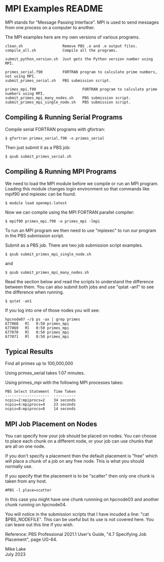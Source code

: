 # MPI Examples README

MPI stands for "Message Passing Interface". MPI is used to send messages from
one process on a computer to another.

The MPI examples here are my own versions of various programs.

    clean.sh                  Remove PBS .o and .e output files.
    compile_all.sh            Compile all the programs.

    submit_python_version.sh  Just gets the Python version number using MPI.

    primes_serial.f90         FORTRAN program to calculate prime numbers, not using MPI.
    submit_primes_serial.sh   PBS submission script.

    primes_mpi.f90                     FORTRAN program to calculate prime numbers using MPI.
    submit_primes_mpi_many_nodes.sh    PBS submission script.
    submit_primes_mpi_single_node.sh   PBS submission script.

## Compiling & Running Serial Programs

Compile serial FORTRAN programs with gfortran:

    $ gfortran primes_serial.f90 -o primes_serial

Then just submit it as a PBS job:

    $ qsub submit_primes_serial.sh

## Compiling & Running MPI Programs

We need to load the MPI module before we compile or run an MPI program.
Loading this module changes login environment so that commands like 
mpif90 and mpiexec can be found.

    $ module load openmpi-latest

Now we can compile using the MPI FORTRAN parallel compiler:

    $ mpif90 primes_mpi.f90 -o primes_mpi -lmpi

To run an MPI program we then need to use "mpiexec" to run our program 
in the PBS submission script. 

Submit as a PBS job. There are two job submission script examples.

    $ qsub submit_primes_mpi_single_node.sh

and
 
    $ qsub submit_primes_mpi_many_nodes.sh

Read the section below and read the scripts to understand the difference between them.
You can also submit both jobs and use "qstat -an1" to see the difference when running.

    $ qstat -an1

If you log into one of those nodes you will see:

    hpcnode07 ~/$ ps -ax | grep primes
    677068   Rl   0:50 primes_mpi
    677069   Rl   0:50 primes_mpi
    677070   Rl   0:50 primes_mpi
    677071   Rl   0:50 primes_mpi

## Typical Results

Find all primes up to 100,000,000

Using primes_serial takes 1:07 minutes.

Using primes_mpi with the following MPI processes takes:

    PBS Select Statement  Time Taken
    --------------------  ----------
    ncpis=2:mpiprocs=2    34 seconds
    ncpis=4:mpiprocs=4    23 seconds
    ncpis=8:mpiprocs=8    14 seconds

## MPI Job Placement on Nodes

You can specify how your job should be placed on nodes. 
You can choose to place each chunk on a different node,
or your job can use chunks that are all on one node. 

If you don't specify a placement then the default placement is "free" which
will place a chunk of a job on any free node. This is what you should normally use.

If you specify that the placement is to be "scatter" then only one chunk is
taken from any host.

    #PBS -l place=scatter

In this case you might have one chunk runnning on hpcnode03 and another 
chunk running on hpcnode04.

You will notice in the submission scripts that I have incuded a line:
"cat $PBS_NODEFILE". This can be useful but its use is not covered here.
You can leave out this line if you wish.

Reference: PBS Professional 2021.1 User's Guide, "4.7 Specifying Job Placement", 
page UG-64.

Mike Lake    
July 2023

